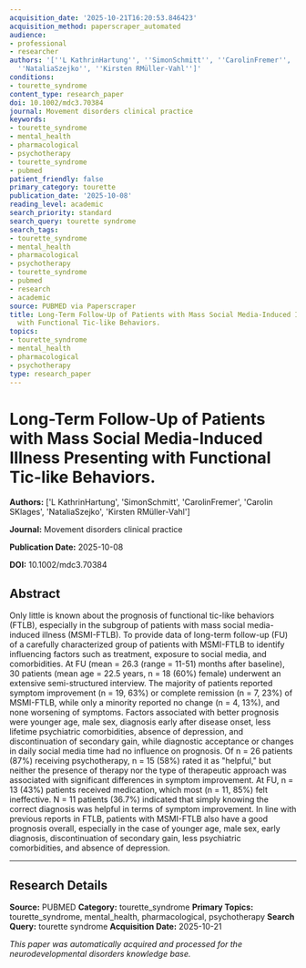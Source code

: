 ```yaml
---
acquisition_date: '2025-10-21T16:20:53.846423'
acquisition_method: paperscraper_automated
audience:
- professional
- researcher
authors: '[''L KathrinHartung'', ''SimonSchmitt'', ''CarolinFremer'', ''Carolin SKlages'',
  ''NataliaSzejko'', ''Kirsten RMüller-Vahl'']'
conditions:
- tourette_syndrome
content_type: research_paper
doi: 10.1002/mdc3.70384
journal: Movement disorders clinical practice
keywords:
- tourette_syndrome
- mental_health
- pharmacological
- psychotherapy
- tourette_syndrome
- pubmed
patient_friendly: false
primary_category: tourette
publication_date: '2025-10-08'
reading_level: academic
search_priority: standard
search_query: tourette syndrome
search_tags:
- tourette_syndrome
- mental_health
- pharmacological
- psychotherapy
- tourette_syndrome
- pubmed
- research
- academic
source: PUBMED via Paperscraper
title: Long-Term Follow-Up of Patients with Mass Social Media-Induced Illness Presenting
  with Functional Tic-like Behaviors.
topics:
- tourette_syndrome
- mental_health
- pharmacological
- psychotherapy
type: research_paper
---
```


# Long-Term Follow-Up of Patients with Mass Social Media-Induced Illness Presenting with Functional Tic-like Behaviors.

**Authors:** ['L KathrinHartung', 'SimonSchmitt', 'CarolinFremer', 'Carolin SKlages', 'NataliaSzejko', 'Kirsten RMüller-Vahl']

**Journal:** Movement disorders clinical practice

**Publication Date:** 2025-10-08

**DOI:** 10.1002/mdc3.70384

## Abstract

Only little is known about the prognosis of functional tic-like behaviors (FTLB), especially in the subgroup of patients with mass social media-induced illness (MSMI-FTLB). To provide data of long-term follow-up (FU) of a carefully characterized group of patients with MSMI-FTLB to identify influencing factors such as treatment, exposure to social media, and comorbidities. At FU (mean = 26.3 (range = 11-51) months after baseline), 30 patients (mean age = 22.5 years, n = 18 (60%) female) underwent an extensive semi-structured interview. The majority of patients reported symptom improvement (n = 19, 63%) or complete remission (n = 7, 23%) of MSMI-FTLB, while only a minority reported no change (n = 4, 13%), and none worsening of symptoms. Factors associated with better prognosis were younger age, male sex, diagnosis early after disease onset, less lifetime psychiatric comorbidities, absence of depression, and discontinuation of secondary gain, while diagnostic acceptance or changes in daily social media time had no influence on prognosis. Of n = 26 patients (87%) receiving psychotherapy, n = 15 (58%) rated it as "helpful," but neither the presence of therapy nor the type of therapeutic approach was associated with significant differences in symptom improvement. At FU, n = 13 (43%) patients received medication, which most (n = 11, 85%) felt ineffective. N = 11 patients (36.7%) indicated that simply knowing the correct diagnosis was helpful in terms of symptom improvement. In line with previous reports in FTLB, patients with MSMI-FTLB also have a good prognosis overall, especially in the case of younger age, male sex, early diagnosis, discontinuation of secondary gain, less psychiatric comorbidities, and absence of depression.

---

## Research Details

**Source:** PUBMED
**Category:** tourette_syndrome
**Primary Topics:** tourette_syndrome, mental_health, pharmacological, psychotherapy
**Search Query:** tourette syndrome
**Acquisition Date:** 2025-10-21

*This paper was automatically acquired and processed for the neurodevelopmental disorders knowledge base.*
